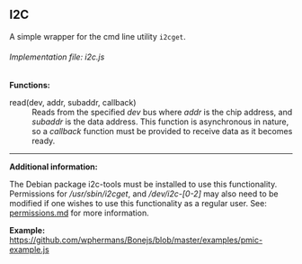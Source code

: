## I2C
A simple wrapper for the cmd line utility `i2cget`. 

###### Implementation file: i2c.js

**Functions:**

<dl>
	<dt>read(dev, addr, subaddr, callback)</dt>
	<dd>Reads from the specified <em>dev</em> bus where <em>addr</em> is the chip address, and <em>subaddr</em> is the data address. This function is asynchronous in nature, so a <em>callback</em> function must be provided to receive data as it becomes ready.</dd>
</dl>


____
**Additional information:**

The Debian package i2c-tools must be installed to use this functionality. Permissions for */usr/sbin/i2cget*, and */dev/i2c-[0-2]* may also need to be modified if one wishes to use this functionality as a regular user. See: [permissions.md](https://github.com/wphermans/Bonejs/blob/master/documentation/permissions.md) for more information.

**Example:**
https://github.com/wphermans/Bonejs/blob/master/examples/pmic-example.js
